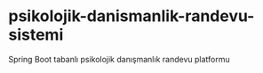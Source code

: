 # psikolojik-danismanlik-randevu-sistemi
Spring Boot tabanlı psikolojik danışmanlık randevu platformu
